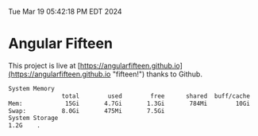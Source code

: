 Tue Mar 19 05:42:18 PM EDT 2024

# Angular Fifteen


This project is live at [https://angularfifteen.github.io](https://angularfifteen.github.io "fifteen!") thanks to Github.

```bash
System Memory
               total        used        free      shared  buff/cache   available
Mem:            15Gi       4.7Gi       1.3Gi       784Mi        10Gi        10Gi
Swap:          8.0Gi       475Mi       7.5Gi
System Storage
1.2G	.
```
